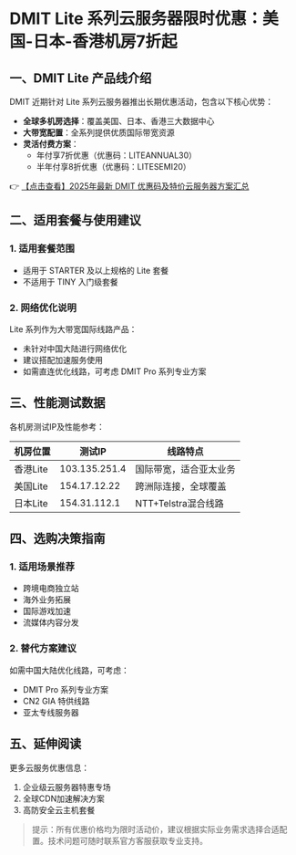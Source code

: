 # DMIT Lite 系列云服务器限时优惠：美国-日本-香港机房7折起

## 一、DMIT Lite 产品线介绍
DMIT 近期针对 Lite 系列云服务器推出长期优惠活动，包含以下核心优势：
- **全球多机房选择**：覆盖美国、日本、香港三大数据中心
- **大带宽配置**：全系列提供优质国际带宽资源
- **灵活付费方案**：
  - 年付享7折优惠（优惠码：LITEANNUAL30）
  - 半年付享8折优惠（优惠码：LITESEMI20）

👉 [【点击查看】2025年最新 DMIT 优惠码及特价云服务器方案汇总](https://bit.ly/dmit_coupon)

## 二、适用套餐与使用建议
### 1. 适用套餐范围
- 适用于 STARTER 及以上规格的 Lite 套餐
- 不适用于 TINY 入门级套餐

### 2. 网络优化说明
Lite 系列作为大带宽国际线路产品：
- 未针对中国大陆进行网络优化
- 建议搭配加速服务使用
- 如需直连优化线路，可考虑 DMIT Pro 系列专业方案

## 三、性能测试数据
各机房测试IP及性能参考：

| 机房位置 | 测试IP       | 线路特点                 |
|----------|--------------|--------------------------|
| 香港Lite | 103.135.251.4 | 国际带宽，适合亚太业务   |
| 美国Lite | 154.17.12.22 | 跨洲际连接，全球覆盖     |
| 日本Lite | 154.31.112.1 | NTT+Telstra混合线路      |

## 四、选购决策指南
### 1. 适用场景推荐
- 跨境电商独立站
- 海外业务拓展
- 国际游戏加速
- 流媒体内容分发

### 2. 替代方案建议
如需中国大陆优化线路，可考虑：
- DMIT Pro 系列专业方案
- CN2 GIA 特供线路
- 亚太专线服务器

## 五、延伸阅读
更多云服务优惠信息：
1. 企业级云服务器特惠专场
2. 全球CDN加速解决方案
3. 高防安全云主机套餐

> 提示：所有优惠价格均为限时活动价，建议根据实际业务需求选择合适配置。技术问题可随时联系官方客服获取专业支持。